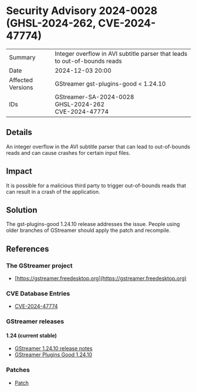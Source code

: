 # Security Advisory 2024-0028 (GHSL-2024-262, CVE-2024-47774)

<div class="vertical-table">

|                   |     |
| ----------------- | --- |
| Summary           | Integer overflow in AVI subtitle parser that leads to out-of-bounds reads |
| Date              | 2024-12-03 20:00 |
| Affected Versions | GStreamer gst-plugins-good < 1.24.10 |
| IDs               | GStreamer-SA-2024-0028<br/>GHSL-2024-262<br/>CVE-2024-47774 |

</div>

## Details

An integer overflow in the AVI subtitle parser that can lead to out-of-bounds
reads and can cause crashes for certain input files.

## Impact

It is possible for a malicious third party to trigger out-of-bounds reads that
can result in a crash of the application.

## Solution

The gst-plugins-good 1.24.10 release addresses the issue. People using older
branches of GStreamer should apply the patch and recompile.

## References

### The GStreamer project

- [https://gstreamer.freedesktop.org](https://gstreamer.freedesktop.org)

### CVE Database Entries

- [CVE-2024-47774](https://www.cve.org/CVERecord?id=CVE-2024-47774)

### GStreamer releases

#### 1.24 (current stable)

- [GStreamer 1.24.10 release notes](/releases/1.24/#1.24.10)
- [GStreamer Plugins Good 1.24.10](/src/gst-plugins-good/gst-plugins-good-1.24.10.tar.xz)

### Patches

- [Patch](https://gitlab.freedesktop.org/gstreamer/gstreamer/-/merge_requests/8043.patch)
